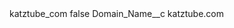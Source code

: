 <?xml version="1.0" encoding="UTF-8"?>
<CustomMetadata xmlns="http://soap.sforce.com/2006/04/metadata" xmlns:xsi="http://www.w3.org/2001/XMLSchema-instance" xmlns:xsd="http://www.w3.org/2001/XMLSchema">
    <label>katztube_com</label>
    <protected>false</protected>
    <values>
        <field>Domain_Name__c</field>
        <value xsi:type="xsd:string">katztube.com</value>
    </values>
</CustomMetadata>
